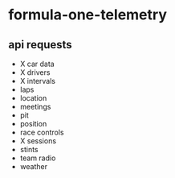 # formula-one-telemetry

## api requests
- X car data
- X drivers 
- X intervals
- laps
- location
- meetings
- pit
- position
- race controls
- X sessions
- stints
- team radio
- weather
